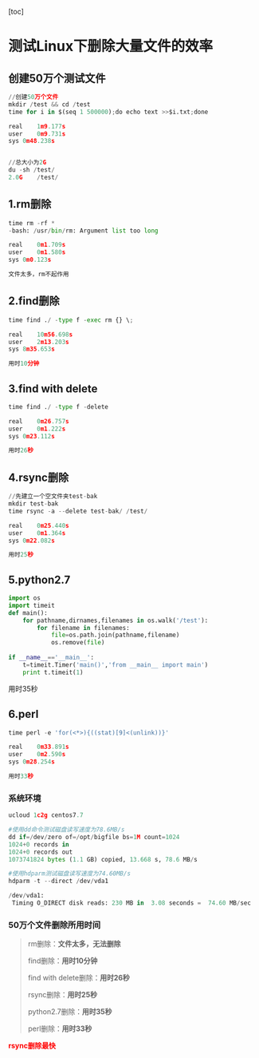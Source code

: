 [toc]



# 测试Linux下删除大量文件的效率



## 创建50万个测试文件

```python
//创建50万个文件
mkdir /test && cd /test
time for i in $(seq 1 500000);do echo text >>$i.txt;done

real	1m9.177s
user	0m9.731s
sys	0m48.238s


//总大小为2G
du -sh /test/
2.0G	/test/
```



## 1.rm删除

```python
time rm -rf *
-bash: /usr/bin/rm: Argument list too long

real	0m1.709s
user	0m1.580s
sys	0m0.123s

文件太多，rm不起作用
```



## 2.find删除

```python
time find ./ -type f -exec rm {} \;

real	10m56.698s
user	2m13.203s
sys	8m35.653s

用时10分钟
```



## 3.find with delete

```python
time find ./ -type f -delete

real	0m26.757s
user	0m1.222s
sys	0m23.112s

用时26秒
```



## 4.rsync删除

```python
//先建立一个空文件夹test-bak
mkdir test-bak
time rsync -a --delete test-bak/ /test/

real	0m25.440s
user	0m1.364s
sys	0m22.082s

用时25秒
```



## 5.python2.7

```python
import os
import timeit
def main():
    for pathname,dirnames,filenames in os.walk('/test'):
        for filename in filenames:
            file=os.path.join(pathname,filename)
            os.remove(file)
            
if __name__=='__main__':
    t=timeit.Timer('main()','from __main__ import main')
    print t.timeit(1)
```

用时35秒



## 6.perl

```python
time perl -e 'for(<*>){((stat)[9]<(unlink))}'

real	0m33.891s
user	0m2.590s
sys	0m28.254s

用时33秒
```





### 系统环境

```python
ucloud 1c2g centos7.7

#使用dd命令测试磁盘读写速度为78.6MB/s
dd if=/dev/zero of=/opt/bigfile bs=1M count=1024
1024+0 records in
1024+0 records out
1073741824 bytes (1.1 GB) copied, 13.668 s, 78.6 MB/s

#使用hdparm测试磁盘读写速度为74.60MB/s
hdparm -t --direct /dev/vda1

/dev/vda1:
 Timing O_DIRECT disk reads: 230 MB in  3.08 seconds =  74.60 MB/sec
```



### 50万个文件删除所用时间

> rm删除：**文件太多，无法删除**
>
> find删除：**用时10分钟**
>
> find with delete删除：**用时26秒**
>
> rsync删除：**用时25秒**
>
> python2.7删除：**用时35秒**
>
> perl删除：**用时33秒**

**<span style=color:red>rsync删除最快</span>**
